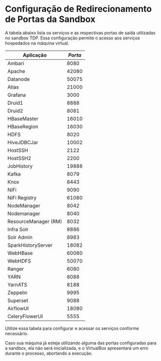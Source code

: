 # Configuração de Redirecionamento de Portas da Sandbox

A tabela abaixo lista os serviços e as respectivas portas de saída utilizadas no sandbox TDP. Essa configuração permite o acesso aos serviços hospedados na máquina virtual.

| Aplicação | *Porta* |
| --- | --- |
| Ambari | 8080 |
| Apache | 42080 |
| Datanode | 50075 |
| Atlas | 21000 |
| Grafana | 3000 |
| Druid1 | 8888 |
| Druid2 | 8081 |
| HBaseMaster | 16010 |
| HBaseRegion | 16030 |
| HDFS | 8020 |
| HiveJDBCJar | 10002 |
| HostSSH | 2122 |
| HostSSH2 | 2200 |
| JobHistory | 19888 |
| Kafka | 8079 |
| Knox | 8443 |
| NiFi | 9090 |
| NiFi Registry | 61080 |
| NodeManager | 8042 |
| Nodemanager | 8040 |
| ResourceManager (RM) | 8032 |
| Infra Solr | 8886 |
| Solr Admin | 8983 |
| SparkHistoryServer | 18082 |
| WebHBase | 60080 |
| WebHDFS | 50070 |
| Ranger | 6080 |
| YARN | 8088 |
| YarnATS | 8188 |
| Zeppelin | 9995 |
| Superset | 9088 |
| AirflowUI | 18080 |
| CeleryFlowerUI | 5555 |

Utilize essa tabela para configurar e acessar os serviços conforme necessário.

Caso sua máquina já esteja utilizando alguma das portas configuradas para a sandbox, ela não será inicializada, e o VirtualBox apresentará um erro durante o processo, abortando a execução.